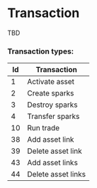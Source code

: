 # Transaction

TBD

### Transaction types:

| Id | Transaction        |
| -- | ------------------ |
| 1  | Activate asset     |
| 2  | Create sparks      |
| 3  | Destroy sparks     |
| 4  | Transfer sparks    |
| 10 | Run trade          |
| 38 | Add asset link     |
| 39 | Delete asset link  |
| 43 | Add asset links    |
| 44 | Delete asset links |
